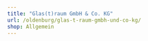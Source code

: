 ```yaml
---
title: "Glas(t)raum GmbH & Co. KG"
url: /oldenburg/glas-t-raum-gmbh-und-co-kg/
shop: Allgemein
---
```

